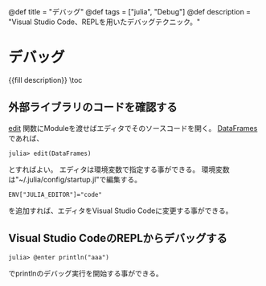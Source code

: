 @def title = "デバッグ"
@def tags = ["julia", "Debug"]
@def description = "Visual Studio Code、REPLを用いたデバッグテクニック。"

# デバッグ
{{fill description}}
\toc

## 外部ライブラリのコードを確認する
[edit](https://docs.julialang.org/en/v1/stdlib/InteractiveUtils/#InteractiveUtils.edit-Tuple{AbstractString,%20Integer})
関数にModuleを渡せばエディタでそのソースコードを開く。
[DataFrames](https://github.com/JuliaData/DataFrames.jl)であれば、
```julia-repl
julia> edit(DataFrames)
```
とすればよい。
エディタは環境変数で指定する事ができる。
環境変数は"~/.julia/config/startup.jl"で編集する。
```
ENV["JULIA_EDITOR"]="code"
```
を追加すれば、エディタをVisual Studio Codeに変更する事ができる。

## Visual Studio CodeのREPLからデバッグする
```julia-repl
julia> @enter println("aaa")
```
でprintlnのデバッグ実行を開始する事ができる。